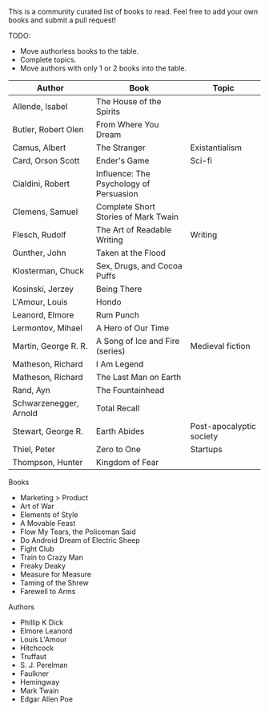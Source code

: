 This is a community curated list of books to read. Feel free to add your own books and submit a pull request!

TODO:
 * Move authorless books to the table.
 * Complete topics.
 * Move authors with only 1 or 2 books into the table.

Author | Book | Topic
--- | --- | ---
Allende, Isabel | The House of the Spirits | 
Butler, Robert Olen | From Where You Dream | 
Camus, Albert | The Stranger | Existantialism
Card, Orson Scott | Ender's Game | Sci-fi
Cialdini, Robert | Influence: The Psychology of Persuasion | 
Clemens, Samuel | Complete Short Stories of Mark Twain | 
Flesch, Rudolf | The Art of Readable Writing | Writing
Gunther, John | Taken at the Flood | 
Klosterman, Chuck | Sex, Drugs, and Cocoa Puffs | 
Kosinski, Jerzey | Being There | 
L'Amour, Louis | Hondo | 
Leanord, Elmore | Rum Punch | 
Lermontov, Mihael | A Hero of Our Time | 
Martin, George R. R. | A Song of Ice and Fire (series) | Medieval  fiction
Matheson, Richard | I Am Legend | 
Matheson, Richard | The Last Man on Earth | 
Rand, Ayn | The Fountainhead | 
Schwarzenegger, Arnold | Total Recall | 
Stewart, George R. | Earth Abides | Post-apocalyptic society
Thiel, Peter | Zero to One | Startups
Thompson, Hunter | Kingdom of Fear | 

Books
 * Marketing > Product
 * Art of War
 * Elements of Style
 * A Movable Feast
 * Flow My Tears, the Policeman Said
 * Do Android Dream of Electric Sheep
 * Fight Club
 * Train to Crazy Man
 * Freaky Deaky
 * Measure for Measure
 * Taming of the Shrew
 * Farewell to Arms

Authors
 * Phillip K Dick
 * Elmore Leanord
 * Louis L'Amour
 * Hitchcock
 * Truffaut
 * S. J. Perelman
 * Faulkner
 * Hemingway
 * Mark Twain
 * Edgar Allen Poe